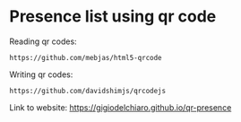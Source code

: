 # Presence list using qr code
Reading qr codes:
```
https://github.com/mebjas/html5-qrcode
```
Writing qr codes:
```
https://github.com/davidshimjs/qrcodejs
```
Link to website:
https://gigiodelchiaro.github.io/qr-presence
